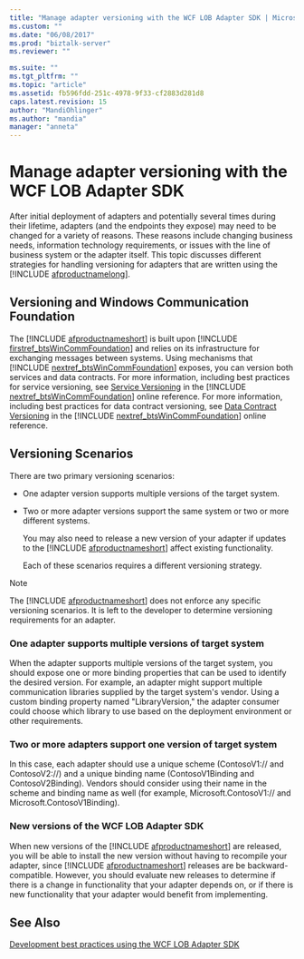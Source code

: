 ```yaml
---
title: "Manage adapter versioning with the WCF LOB Adapter SDK | Microsoft Docs"
ms.custom: ""
ms.date: "06/08/2017"
ms.prod: "biztalk-server"
ms.reviewer: ""

ms.suite: ""
ms.tgt_pltfrm: ""
ms.topic: "article"
ms.assetid: fb596fdd-251c-4978-9f33-cf2883d281d8
caps.latest.revision: 15
author: "MandiOhlinger"
ms.author: "mandia"
manager: "anneta"
---
```

# Manage adapter versioning with the WCF LOB Adapter SDK
After initial deployment of adapters and potentially several times during their lifetime, adapters (and the endpoints they expose) may need to be changed for a variety of reasons. These reasons include changing business needs, information technology requirements, or issues with the line of business system or the adapter itself. This topic discusses different strategies for handling versioning for adapters that are written using the [!INCLUDE [afproductnamelong](../../includes/afproductnamelong-md.md)].  
  
## Versioning and Windows Communication Foundation  
 The [!INCLUDE [afproductnameshort](../../includes/afproductnameshort-md.md)] is built upon  [!INCLUDE [firstref_btsWinCommFoundation](../../includes/firstref-btswincommfoundation-md.md)] and relies on its infrastructure for exchanging messages between systems. Using mechanisms that  [!INCLUDE [nextref_btsWinCommFoundation](../../includes/nextref-btswincommfoundation-md.md)] exposes, you can version both services and data contracts. For more information, including best practices for service versioning, see [Service Versioning](http://go.microsoft.com/fwlink/?LinkId=85497) in the [!INCLUDE [nextref_btsWinCommFoundation](../../includes/nextref-btswincommfoundation-md.md)] online reference. For more information, including best practices for data contract versioning, see [Data Contract Versioning](http://go.microsoft.com/fwlink/?LinkId=120177) in the [!INCLUDE [nextref_btsWinCommFoundation](../../includes/nextref-btswincommfoundation-md.md)] online reference.  
  
## Versioning Scenarios  
 There are two primary versioning scenarios:  
  
- One adapter version supports multiple versions of the target system.  
  
- Two or more adapter versions support the same system or two or more different systems.  
  
  You may also need to release a new version of your adapter if updates to the [!INCLUDE [afproductnameshort](../../includes/afproductnameshort-md.md)] affect existing functionality.  
  
  Each of these scenarios requires a different versioning strategy.  
  
> [!NOTE]
>  The [!INCLUDE [afproductnameshort](../../includes/afproductnameshort-md.md)] does not enforce any specific versioning scenarios. It is left to the developer to determine versioning requirements for an adapter.  
  
### One adapter supports multiple versions of target system  
 When the adapter supports multiple versions of the target system, you should expose one or more binding properties that can be used to identify the desired version. For example, an adapter might support multiple communication libraries supplied by the target system's vendor. Using a custom binding property named "LibraryVersion," the adapter consumer could choose which library to use based on the deployment environment or other requirements.  
  
### Two or more adapters support one version of target system  
 In this case, each adapter should use a unique scheme (ContosoV1:// and ContosoV2://) and a unique binding name (ContosoV1Binding and ContosoV2Binding). Vendors should consider using their name in the scheme and binding name as well (for example, Microsoft.ContosoV1:// and Microsoft.ContosoV1Binding).  
  
### New versions of the WCF LOB Adapter SDK  
 When new versions of the [!INCLUDE [afproductnameshort](../../includes/afproductnameshort-md.md)] are released, you will be able to install the new version without having to recompile your adapter, since [!INCLUDE [afproductnameshort](../../includes/afproductnameshort-md.md)] releases are be backward-compatible. However, you should evaluate new releases to determine if there is a change in functionality that your adapter depends on, or if there is new functionality that your adapter would benefit from implementing.  
  
## See Also  
 [Development best practices using the WCF LOB Adapter SDK](../../adapters-and-accelerators/wcf-lob-adapter-sdk/development-best-practices-using-the-wcf-lob-adapter-sdk.md)